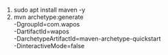 1. sudo apt install maven -y
2. mvn archetype:generate \
  -DgroupId=com.wapos \
  -DartifactId=wapos \
  -DarchetypeArtifactId=maven-archetype-quickstart \
  -DinteractiveMode=false


